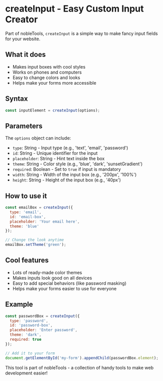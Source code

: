 # createInput - Easy Custom Input Creator

Part of nobleTools, `createInput` is a simple way to make fancy input fields for your website.

## What it does

- Makes input boxes with cool styles
- Works on phones and computers
- Easy to change colors and looks
- Helps make your forms more accessible

## Syntax

```javascript
const inputElement = createInput(options);
```

## Parameters

The `options` object can include:

- `type`: String - Input type (e.g., 'text', 'email', 'password')
- `id`: String - Unique identifier for the input
- `placeholder`: String - Hint text inside the box
- `theme`: String - Color style (e.g., 'blue', 'dark', 'sunsetGradient')
- `required`: Boolean - Set to `true` if input is mandatory
- `width`: String - Width of the input box (e.g., '200px', '100%')
- `height`: String - Height of the input box (e.g., '40px')

## How to use it

```javascript
const emailBox = createInput({
  type: 'email',
  id: 'email-box',
  placeholder: 'Your email here',
  theme: 'blue'
});

// Change the look anytime
emailBox.setTheme('green');
```

## Cool features

- Lots of ready-made color themes
- Makes inputs look good on all devices
- Easy to add special behaviors (like password masking)
- Helps make your forms easier to use for everyone

## Example

```javascript
const passwordBox = createInput({
  type: 'password',
  id: 'password-box',
  placeholder: 'Enter password',
  theme: 'dark',
  required: true
});

// Add it to your form
document.getElementById('my-form').appendChild(passwordBox.element);
```

This tool is part of nobleTools - a collection of handy tools to make web development easier!

